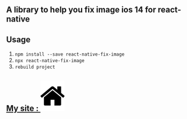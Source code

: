 
## A library to help you fix image ios 14 for react-native
##  Usage
1. `npm install --save react-native-fix-image`
2. `npx react-native-fix-image`
3. `rebuild project`


##  [My site : ![My site](./home.svg)](https://noeym.com)